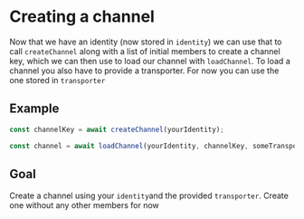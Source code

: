 # Creating a channel

Now that we have an identity (now stored in `identity`) we can use that to call `createChannel` along with a list of initial members to create a channel key, which we can then use to load our channel with `loadChannel`. To load a channel you also have to provide a transporter. For now you can use the one stored in `transporter`

## Example

```javascript
const channelKey = await createChannel(yourIdentity);

const channel = await loadChannel(yourIdentity, channelKey, someTransporter);
```

## Goal

Create a channel using your `identity`and the provided `transporter`. Create one without any other members for now